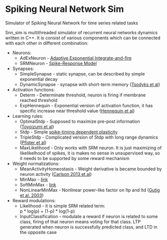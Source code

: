 # Spiking Neural Network Sim 
Simulator of Spiking Neural Network for time series related tasks

Snn_sim is multithreaded simulator of recurrent neural networks dynamics written in C++.  It is consist of various components which can be connected with each other in different combination:
* Neurons:
    * AdExNeuron - [Adaptive Exponential Integrate-and-fire](http://www.scholarpedia.org/article/Adaptive_exponential_integrate-and-fire_model)
    * SRMNeuron - [Spike-Response Model](http://www.scholarpedia.org/article/Spike-response_model)
* Synapses:
    * SimpleSynapse - static synapse, can be described by simple exponential decay 
    * DynamicSynapse - synapse with short-term memory ([Tsodyks et al](https://scholar.google.ru/scholar?hl=ru&q=tsodyks+markram+1997&btnG=))
* Activation functions:
    * Determ - Determinate threshold, neuron is firing if membrane reached threshold
    * ExpHennequin - Exponential version of activation function, it has specific increase near threshold value ([Hennequin et al](http://www.ncbi.nlm.nih.gov/pmc/articles/PMC3001990/))
* Learning rules:
    * OptimalStdp - Supposed to maximize pre-post information ([Toyoizumi et al](https://scholar.google.ru/citations?view_op=view_citation&hl=ru&user=wUcLR0QAAAAJ&citation_for_view=wUcLR0QAAAAJ:9yKSN-GCB0IC))
    * Stdp - Simple [spike-timing dependent plasticity](http://www.scholarpedia.org/article/STDP)
    * TripleStdp - Complicated version of Stdp with long range dynamics ([Pfister et al](https://scholar.google.ru/citations?view_op=view_citation&hl=ru&user=mzUYoLgAAAAJ&citation_for_view=mzUYoLgAAAAJ:u5HHmVD_uO8C))
    * MaxLikelihood - Only works with SRM neuron. It is just maximizing of likelikelhood of spikes, it is makes no sense in unsupervised way, so it needs to be supported by some reward mechanism
* Weight normalizations:
    * MeanActivityHomeostasis - Weight derivative is became bounded by neuron activity ([Carlson 2013 et al](https://scholar.google.ru/scholar?hl=ru&q=Biologically+plausible+models+of+homeostasis+and+STDP%3A+Stability+and+learning+in+spiking+neural+networks&btnG=))
    * MinMax - [link](http://www.scholarpedia.org/article/Spike-timing_dependent_plasticity)
    * SoftMinMax - [link](http://www.scholarpedia.org/article/Spike-timing_dependent_plasticity)
    * NonLinearMinMax - Nonlinear power-like factor on ltp and ltd ([Gutig et al. 2003](http://www.jneurosci.org/content/23/9/3697.long))
* Reward modulations:
     * Likelihood - it is simple SRM related term: <div> p * log(p) + (1-p) * log(1-p)</div>
     * InputClassification - modulate a reward if neuron is related to some class, firing of that neuron means voting for that class. LTP generated when neuron is successfully predicted class, and LTD in the opposite case
